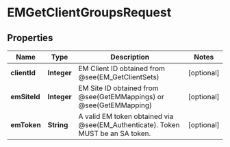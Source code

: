 

# EMGetClientGroupsRequest


## Properties

| Name | Type | Description | Notes |
|------------ | ------------- | ------------- | -------------|
|**clientId** | **Integer** | EM Client ID obtained from @see(EM_GetClientSets) |  [optional] |
|**emSiteId** | **Integer** | EM Site ID obtained from @see(GetEMMappings) or @see(GetEMMapping) |  [optional] |
|**emToken** | **String** | A valid EM token obtained via @see(EM_Authenticate).  Token MUST be an SA token. |  [optional] |



